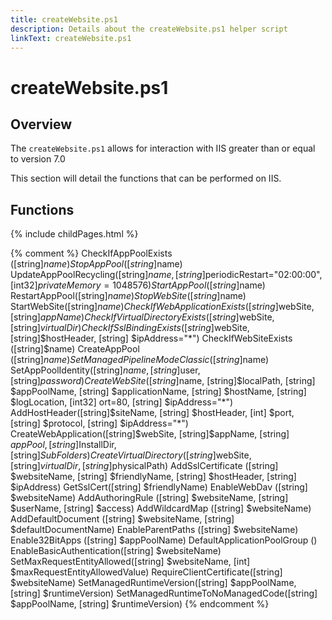 ```yaml
---
title: createWebsite.ps1
description: Details about the createWebsite.ps1 helper script
linkText: createWebsite.ps1
---
```


# createWebsite.ps1

## Overview

The `createWebsite.ps1` allows for interaction with IIS greater than or equal to version 7.0

This section will detail the functions that can be performed on IIS.

## Functions

{% include childPages.html %}

{% comment %}
CheckIfAppPoolExists ([string]$name)
StopAppPool([string]$name)
UpdateAppPoolRecycling([string]$name, [string]$periodicRestart="02:00:00", [int32]$privateMemory=1048576)
StartAppPool([string]$name)
RestartAppPool([string]$name)
StopWebSite([string]$name)
StartWebSite([string]$name)
CheckIfWebApplicationExists ([string]$webSite, [string]$appName)
CheckIfVirtualDirectoryExists ([string]$webSite, [string]$virtualDir)
CheckIfSslBindingExists ([string]$webSite, [string]$hostHeader, [string] $ipAddress="*")
CheckIfWebSiteExists ([string]$name)
CreateAppPool ([string]$name)
SetManagedPipelineModeClassic ([string]$name)
SetAppPoolIdentity([string]$name, [string]$user, [string]$password)
CreateWebSite ([string]$name, [string]$localPath, [string] $appPoolName, [string] $applicationName, [string] $hostName, [string] $logLocation, [int32] ort=80, [string] $ipAddress="*")
AddHostHeader([string]$siteName, [string] $hostHeader, [int] $port, [string] $protocol, [string] $ipAddress="*")
CreateWebApplication([string]$webSite, [string]$appName, [string] $appPool, [string]$InstallDir, [string]$SubFolders)
CreateVirtualDirectory([string]$webSite, [string]$virtualDir, [string]$physicalPath)
AddSslCertificate ([string] $websiteName, [string] $friendlyName, [string] $hostHeader, [string] $ipAddress)
GetSslCert([string] $friendlyName)
EnableWebDav ([string] $websiteName)
AddAuthoringRule ([string] $websiteName, [string] $userName, [string] $access)
AddWildcardMap ([string] $websiteName)
AddDefaultDocument ([string] $websiteName, [string] $defaultDocumentName)
EnableParentPaths ([string] $websiteName)
Enable32BitApps ([string] $appPoolName)
DefaultApplicationPoolGroup ()
EnableBasicAuthentication([string] $websiteName)
SetMaxRequestEntityAllowed([string] $websiteName, [int] $maxRequestEntityAllowedValue)
RequireClientCertificate([string] $websiteName)
SetManagedRuntimeVersion([string] $appPoolName, [string] $runtimeVersion)
SetManagedRuntimeToNoManagedCode([string] $appPoolName, [string] $runtimeVersion)
{% endcomment %}
